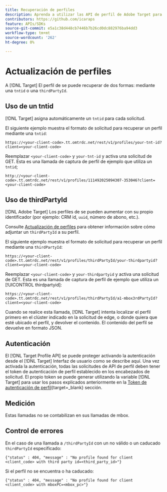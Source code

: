```yaml
---
title: Recuperación de perfiles
description: Aprenda a utilizar las API de perfil de Adobe Target para recuperar datos de visitantes que utilizar en [!DNL Target].
contributors: https://github.com/icaraps
feature: APIs/SDKs
source-git-commit: e5a1c38d448cb7446b7b26cd0dc882976ba94dd3
workflow-type: tm+mt
source-wordcount: '262'
ht-degree: 0%

---
```


# Actualización de perfiles

A [!DNL Target] El perfil de se puede recuperar de dos formas: mediante una `tntid` o una `thirdPartyId`.

## Uso de un tntid

[!DNL Target] asigna automáticamente un `tntid` para cada solicitud.

El siguiente ejemplo muestra el formato de solicitud para recuperar un perfil mediante una `tntid`:

```
https://<your-client-code>.tt.omtrdc.net/rest/v1/profiles/your-tnt-id?client=<your-client-code>
```

Reemplazar `<your-client-code>` y `your-tnt-id` y activa una solicitud de GET. Esta es una llamada de captura de perfil de ejemplo que utiliza un `tntid`;

```
http://<your-client-code>.tt.omtrdc.net/rest/v1/profiles/111492025094307-353046?client=<your-client-code>
```

## Uso de thirdPartyId

[!DNL Adobe Target] Los perfiles de se pueden aumentar con su propio identificador (por ejemplo: CRM id, `uuid`, número de abono, etc.).

Consulte [Actualización de perfiles](/help/dev/administer/profile-api/profile-api-overview.md) para obtener información sobre cómo adjuntar un `thirdPartyId` a su perfil.

El siguiente ejemplo muestra el formato de solicitud para recuperar un perfil mediante una `thirdPartyId`:

```
https://<your-client-code>.tt.omtrdc.net/rest/v1/profiles/thirdPartyId/your-thirdpartyid?client=<your-client-code>
```

Reemplazar `<your-client-code>` y `your-thirdpartyid` y activa una solicitud de GET. Esta es una llamada de captura de perfil de ejemplo que utiliza un [!UICONTROL thirdpartyid]:

```
https://<your-client-code>.tt.omtrdc.net/rest/v1/profiles/thirdPartyId/a1-mbox3rdPartyId?client=<your-client-code>
```

Cuando se realice esta llamada, [!DNL Target] intenta localizar el perfil primero en el clúster indicado en la solicitud de edge, o donde quiera que esté ubicado el perfil, y devolver el contenido. El contenido del perfil se devuelve en formato JSON.

## Autenticación

El [!DNL Target Profile API] se puede proteger activando la autenticación desde el [!DNL Target] Interfaz de usuario como se describe aquí. Una vez activada la autenticación, todas las solicitudes de API de perfil deben tener el token de autenticación de perfil establecido en los encabezados de solicitud. El propio token se puede generar utilizando la variable [!DNL Target] para usar los pasos explicados anteriormente en la [Token de autenticación de perfil](https://developers.adobetarget.com/api/#authentication-tokens){target=_blank} sección.

## Medición

Estas llamadas no se contabilizan en sus llamadas de mbox.

## Control de errores

En el caso de una llamada a `/thirdPartyId` con un no válido o un caducado `thirdPartyId` especificado:

```
{"status" : 404, "message" : "No profile found for client <client_code> with third party id=<third_party_id>"}
```

Si el perfil no se encuentra o ha caducado:

```
{"status" : 404, "message" : "No profile found for client <client_code> with mboxPC=<mbox_pc>"}
```
